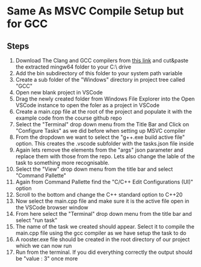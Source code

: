 # Same As MSVC Compile Setup but for GCC

## Steps

1. Download The Clang and GCC compilers from [this link](https://winlibs.com/) and cut&paste the extracted mingw64 folder to your C:\ drive  
2. Add the bin subdirectory of this folder to your system path variable
3. Create a sub folder of the "Windows" directory in project tree called "GCC"
4. Open new blank project in VSCode
5. Drag the newly created folder from Windows File Explorer into the Open VSCode instance to open the foler as a project in VSCode
6. Create a main.cpp file at the root of the project and populate it with the example code from the course github repo
7. Select the "Terminal" drop down menu from the Title Bar and Click on "Configure Tasks" as we did before when setting up MSVC compiler
8. From the dropdown we want to select the "g++.exe build active file" option. This creates the .vscode subfolder with the tasks.json file inside
9. Again lets remove the elements from the "args" json parameter and replace them with those from the repo. Lets also change the lable of the task to something more recognisable.
10.  Select the "View" drop down menu from the title bar and select "Command Pallette"
11. Again from Command Pallette find the "C/C++ Edit Configurations (UI)" option
12. Scroll to the bottom and change the C++ standard option to C++20
13. Now select the main.cpp file and make sure it is the active file open in the VSCode browser window
14. From here select the "Terminal" drop down menu from the title bar and select "run task"
15. The name of the task we created should appear. Select it to compile the main.cpp file using the gcc compiler as we have setup the task to do
16. A rooster.exe file should be created in the root directory of our project which we can now run
17. Run from the terminal. If you did everything correctly the output should be "value : 3" once more
